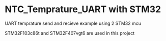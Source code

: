 # NTC_Temprature_UART with STM32
UART temprature send and recieve example using 2 STM32 mcu

STM32F103c86t and STM32F407vgt6 are used in this project
